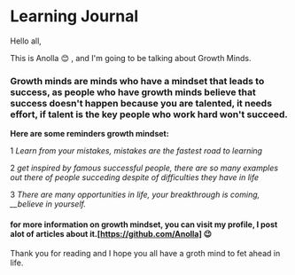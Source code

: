 # Learning Journal

Hello all,

This is Anolla :blush: , and I'm going to be talking about Growth Minds.

### Growth minds are minds who have a mindset that leads to success, as people who have growth minds believe that success doesn't happen because you are talented, it needs effort, if talent is the key people who work hard won't succeed.

**Here are some reminders  growth mindset:**

1 *Learn from your mistakes, mistakes are the fastest road to learning*

2 *get inspired by famous successful people, there are so  many examples out there of people succeding despite of difficulties they have in life*

3 *There are many opportunities in life, your breakthrough is coming, __believe in yourself.*

#### for more information on growth mindset, you can visit my profile, I post alot of articles about it.[https://github.com/Anolla] :wink: 

Thank you for reading and I hope you all have a groth mind to fet ahead in life.



